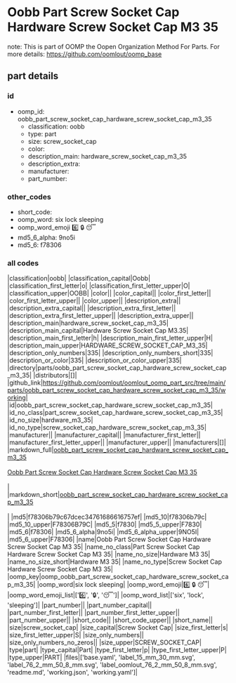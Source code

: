 # Oobb Part Screw Socket Cap Hardware Screw Socket Cap M3 35  

note: This is part of OOMP the Oopen Organization Method For Parts. For more details: https://github.com/oomlout/oomp_base

##  part details





### id
* oomp_id: oobb_part_screw_socket_cap_hardware_screw_socket_cap_m3_35
  * classification: oobb
  * type: part
  * size: screw_socket_cap
  * color: 
  * description_main: hardware_screw_socket_cap_m3_35
  * description_extra: 
  * manufacturer: 
  * part_number: 

### other_codes
* short_code: 
* oomp_word: six lock sleeping
* oomp_word_emoji :six: :lock: :sleeping:
* md5_6_alpha: 9no5i
* md5_6: f78306

### all codes 
|classification|oobb|
|classification_capital|Oobb|
|classification_first_letter|o|
|classification_first_letter_upper|O|
|classification_upper|OOBB|
|color||
|color_capital||
|color_first_letter||
|color_first_letter_upper||
|color_upper||
|description_extra||
|description_extra_capital||
|description_extra_first_letter||
|description_extra_first_letter_upper||
|description_extra_upper||
|description_main|hardware_screw_socket_cap_m3_35|
|description_main_capital|Hardware Screw Socket Cap M3.35|
|description_main_first_letter|h|
|description_main_first_letter_upper|H|
|description_main_upper|HARDWARE_SCREW_SOCKET_CAP_M3_35|
|description_only_numbers|335|
|description_only_numbers_short|335|
|description_or_color|335|
|description_or_color_upper|335|
|directory|parts/oobb_part_screw_socket_cap_hardware_screw_socket_cap_m3_35|
|distributors|[]|
|github_link|https://github.com/oomlout/oomlout_oomp_part_src/tree/main/parts/oobb_part_screw_socket_cap_hardware_screw_socket_cap_m3_35/working|
|id|oobb_part_screw_socket_cap_hardware_screw_socket_cap_m3_35|
|id_no_class|part_screw_socket_cap_hardware_screw_socket_cap_m3_35|
|id_no_size|hardware_m3_35|
|id_no_type|screw_socket_cap_hardware_screw_socket_cap_m3_35|
|manufacturer||
|manufacturer_capital||
|manufacturer_first_letter||
|manufacturer_first_letter_upper||
|manufacturer_upper||
|manufacturers|[]|
|markdown_full|[oobb_part_screw_socket_cap_hardware_screw_socket_cap_m3_35](https://github.com/oomlout/oomlout_oomp_part_src/tree/main/parts/oobb_part_screw_socket_cap_hardware_screw_socket_cap_m3_35/working)<br>[](https://github.com/oomlout/oomlout_oomp_part_src/tree/main/parts/oobb_part_screw_socket_cap_hardware_screw_socket_cap_m3_35/working)<br>[Oobb Part Screw Socket Cap Hardware Screw Socket Cap M3 35](https://github.com/oomlout/oomlout_oomp_part_src/tree/main/parts/oobb_part_screw_socket_cap_hardware_screw_socket_cap_m3_35/working)<br><br>|
|markdown_short|[oobb_part_screw_socket_cap_hardware_screw_socket_cap_m3_35](https://github.com/oomlout/oomlout_oomp_part_src/tree/main/parts/oobb_part_screw_socket_cap_hardware_screw_socket_cap_m3_35/working)<br><br>|
|md5|f78306b79c67dcec34761686616757ef|
|md5_10|f78306b79c|
|md5_10_upper|F78306B79C|
|md5_5|f7830|
|md5_5_upper|F7830|
|md5_6|f78306|
|md5_6_alpha|9no5i|
|md5_6_alpha_upper|9NO5I|
|md5_6_upper|F78306|
|name|Oobb Part Screw Socket Cap Hardware Screw Socket Cap M3 35|
|name_no_class|Part Screw Socket Cap Hardware Screw Socket Cap M3 35|
|name_no_size|Hardware M3 35|
|name_no_size_short|Hardware M3 35|
|name_no_type|Screw Socket Cap Hardware Screw Socket Cap M3 35|
|oomp_key|oomp_oobb_part_screw_socket_cap_hardware_screw_socket_cap_m3_35|
|oomp_word|six lock sleeping|
|oomp_word_emoji|:six: :lock: :sleeping:|
|oomp_word_emoji_list|[':six:', ':lock:', ':sleeping:']|
|oomp_word_list|['six', 'lock', 'sleeping']|
|part_number||
|part_number_capital||
|part_number_first_letter||
|part_number_first_letter_upper||
|part_number_upper||
|short_code||
|short_code_upper||
|short_name||
|size|screw_socket_cap|
|size_capital|Screw Socket Cap|
|size_first_letter|s|
|size_first_letter_upper|S|
|size_only_numbers||
|size_only_numbers_no_zeros||
|size_upper|SCREW_SOCKET_CAP|
|type|part|
|type_capital|Part|
|type_first_letter|p|
|type_first_letter_upper|P|
|type_upper|PART|
|files|['base.yaml', 'label_15_mm_30_mm.svg', 'label_76_2_mm_50_8_mm.svg', 'label_oomlout_76_2_mm_50_8_mm.svg', 'readme.md', 'working.json', 'working.yaml']|
